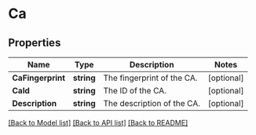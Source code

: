# Ca

## Properties

Name | Type | Description | Notes
------------ | ------------- | ------------- | -------------
**CaFingerprint** | **string** | The fingerprint of the CA. | [optional] 
**CaId** | **string** | The ID of the CA. | [optional] 
**Description** | **string** | The description of the CA. | [optional] 

[[Back to Model list]](../README.md#documentation-for-models) [[Back to API list]](../README.md#documentation-for-api-endpoints) [[Back to README]](../README.md)


